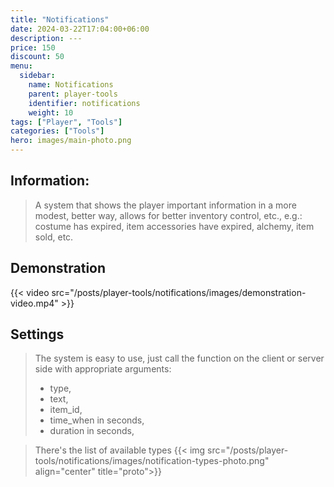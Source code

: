 ```yaml
---
title: "Notifications"
date: 2024-03-22T17:04:00+06:00
description: ---
price: 150
discount: 50
menu:
  sidebar:
    name: Notifications
    parent: player-tools
    identifier: notifications
    weight: 10
tags: ["Player", "Tools"]
categories: ["Tools"]
hero: images/main-photo.png
---
```



## Information:
> A system that shows the player important information in a more modest, better way, allows for better inventory control, etc., e.g.: costume has expired, item accessories have expired, alchemy, item sold, etc.
## Demonstration
{{< video src="/posts/player-tools/notifications/images/demonstration-video.mp4" >}}

## Settings
> The system is easy to use, just call the function on the client or server side with appropriate arguments:
>- type,
>- text,
>- item_id,
>- time_when in seconds,
>- duration in seconds,

> There's the list of available types
{{< img src="/posts/player-tools/notifications/images/notification-types-photo.png" align="center" title="proto">}}

